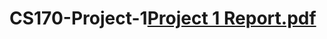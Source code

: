 # CS170-Project-1[Project 1 Report.pdf](https://github.com/rsori013/CS170-Projects/files/11418412/Project.1.Report.pdf)
